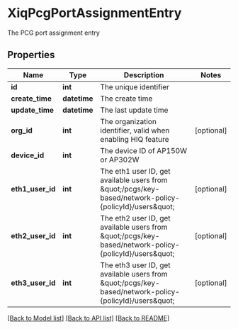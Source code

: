 # XiqPcgPortAssignmentEntry

The PCG port assignment entry
## Properties
Name | Type | Description | Notes
------------ | ------------- | ------------- | -------------
**id** | **int** | The unique identifier | 
**create_time** | **datetime** | The create time | 
**update_time** | **datetime** | The last update time | 
**org_id** | **int** | The organization identifier, valid when enabling HIQ feature | [optional] 
**device_id** | **int** | The device ID of AP150W or AP302W | 
**eth1_user_id** | **int** | The eth1 user ID, get available users from \&quot;/pcgs/key-based/network-policy-{policyId}/users\&quot; | [optional] 
**eth2_user_id** | **int** | The eth2 user ID, get available users from \&quot;/pcgs/key-based/network-policy-{policyId}/users\&quot; | [optional] 
**eth3_user_id** | **int** | The eth3 user ID, get available users from \&quot;/pcgs/key-based/network-policy-{policyId}/users\&quot; | [optional] 

[[Back to Model list]](../README.md#documentation-for-models) [[Back to API list]](../README.md#documentation-for-api-endpoints) [[Back to README]](../README.md)


